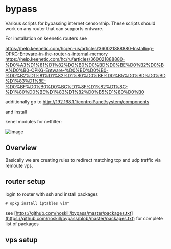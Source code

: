 # bypass
Various scripts for bypassing internet censorship. These scripts should work on any router that can supports entware.  

For installation on keenetic routers see

https://help.keenetic.com/hc/en-us/articles/360021888880-Installing-OPKG-Entware-in-the-router-s-internal-memory
https://help.keenetic.com/hc/ru/articles/360021888880-%D0%A3%D1%81%D1%82%D0%B0%D0%BD%D0%BE%D0%B2%D0%BA%D0%B0-OPKG-Entware-%D0%BD%D0%B0-%D0%B2%D1%81%D1%82%D1%80%D0%BE%D0%B5%D0%BD%D0%BD%D1%83%D1%8E-%D0%BF%D0%B0%D0%BC%D1%8F%D1%82%D1%8C-%D1%80%D0%BE%D1%83%D1%82%D0%B5%D1%80%D0%B0

additionally go to http://192.168.1.1/controlPanel/system/components

and install 

kenel modules for netfilter:

![image](https://github.com/user-attachments/assets/e337ae67-50ef-4183-8539-1367d6edbfe5)


## Overview

Basically we are creating rules to redirect matching tcp and udp traffic via remoute vps.


## router setup

login to router with ssh and install packages
```
# opkg install iptables vim"
```
see [https://github.com/noskill/bypass/master/packages.txt](https://github.com/noskill/bypass/blob/master/packages.txt) for complete list of packages

## vps setup


